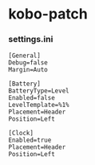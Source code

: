 # kobo-patch
### settings.ini
```
[General]
Debug=false
Margin=Auto

[Battery]
BatteryType=Level
Enabled=false
LevelTemplate=%1%
Placement=Header
Position=Left

[Clock]
Enabled=true
Placement=Header
Position=Left
```
